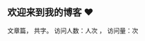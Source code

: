 ## 欢迎来到我的博客 ❤️
文章<code class="article_number"></code>篇， 共<code class="site_word_count"></code>字。
访问人数：<code class="site_uv"></code>人次 ， 访问量：<code class="site_pv"></code>次